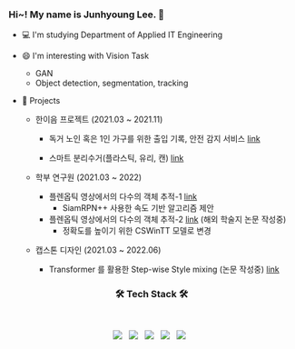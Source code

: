 ### Hi~! My name is Junhyoung Lee. 👋


<!--
**jjuun0/jjuun0** is a ✨ _special_ ✨ repository because its `README.md` (this file) appears on your GitHub profile.

Here are some ideas to get you started:

- 🔭 I’m currently working on ...
- 🌱 I’m currently learning ...
- 👯 I’m looking to collaborate on ...
- 🤔 I’m looking for help with ...
- 💬 Ask me about ...
- 📫 How to reach me: ...
- 😄 Pronouns: ...
- ⚡ Fun fact: ...
-->
- 💻 I'm studying Department of Applied IT Engineering  
- 😄 I'm interesting with Vision Task
  - GAN
  - Object detection, segmentation, tracking
  
- 🏃 Projects  
  - 한이음 프로젝트 (2021.03 ~ 2021.11)
  
    - 독거 노인 혹은 1인 가구를 위한 출입 기록, 안전 감지 서비스  [link](https://github.com/jjuun0/smart-home)
    
    - 스마트 분리수거(플라스틱, 유리, 캔)  [link](https://github.com/jjuun0/Smart_Recycling)
    
    
  - 학부 연구원  (2021.03 ~ 2022)
    - 플렌옵틱 영상에서의 다수의 객체 추적-1 [link](https://github.com/jjuun0/object-tracking) 
      - SiamRPN++ 사용한 속도 기반 알고리즘 제안   
    - 플렌옵틱 영상에서의 다수의 객체 추적-2 [link](https://github.com/jjuun0/object-tracking-2) (해외 학술지 논문 작성중) 
      - 정확도를 높이기 위한 CSWinTT 모델로 변경
      
  - 캡스톤 디자인 (2021.03 ~ 2022.06)
    - Transformer 를 활용한 Step-wise Style mixing (논문 작성중) [link](https://github.com/jjuun0/Capstone_Design)
    

<h3 align="center"><b>🛠 Tech Stack 🛠</b></h3>
</br>
<p align="center">
<img src="https://img.shields.io/badge/Python-3776AB?style=flat-square&logo=Python&logoColor=white"/></a> &nbsp
<img src="https://img.shields.io/badge/PyTorch-EE4C2C?style=flat-square&logo=PyTorch&logoColor=white"/></a> &nbsp
<img src="https://img.shields.io/badge/TensorFlow-FF6F00?style=flat-square&logo=TensorFlow&logoColor=white"/></a> &nbsp
<img src="https://img.shields.io/badge/Java-007396?style=flat-square&logo=Python&logoColor=white"/></a> &nbsp
<!-- <img src="https://img.shields.io/badge/Android-3DDC84?style=flat-square&logo=Android&logoColor=white"/></a> &nbsp -->
<img src="https://img.shields.io/badge/AWS-232F3E?style=flat-square&logo=Amazon%20AWS&logoColor=white"/></a> &nbsp 


